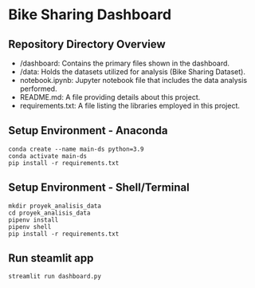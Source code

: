 # Bike Sharing Dashboard

## Repository Directory Overview
- /dashboard: Contains the primary files shown in the dashboard.
- /data: Holds the datasets utilized for analysis (Bike Sharing Dataset).
- notebook.ipynb: Jupyter notebook file that includes the data analysis performed.
- README.md: A file providing details about this project.
- requirements.txt: A file listing the libraries employed in this project.

## Setup Environment - Anaconda
```
conda create --name main-ds python=3.9
conda activate main-ds
pip install -r requirements.txt
```

## Setup Environment - Shell/Terminal
```
mkdir proyek_analisis_data
cd proyek_analisis_data
pipenv install
pipenv shell
pip install -r requirements.txt
```

## Run steamlit app
```
streamlit run dashboard.py
```